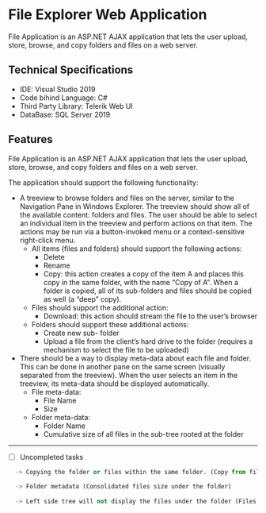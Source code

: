 # File Explorer Web Application

   File Application is an ASP.NET AJAX application that lets the user upload, store, browse, and copy folders and files on a web server.

## Technical Specifications
  
  * IDE: Visual Studio 2019
  * Code bihind Language: C#
  * Third Party Library: Telerik Web UI
  * DataBase: SQL Server 2019
  
## Features

   File Application is an ASP.NET AJAX application that lets the user upload, store, browse, and copy folders and files on a web server.
   
The application should support the following functionality:


* A treeview to browse folders and files on the server, similar to the Navigation Pane in Windows Explorer.  The treeview should show all of the available content:
  folders and files.  The user should be able to select an individual item in the treeview and perform actions on that item. The actions may be run via a button-invoked menu or a context-sensitive right-click menu.
     * All items (files and folders) should support the following actions:
          * Delete
          * Rename
          *	Copy: this action creates a copy of the item A and places this copy in the same folder, with the name “Copy of A”.  When a folder is copied, all of its sub-folders and files should be copied as well (a “deep” copy).
     * Files should support the additional action:
          * Download: this action should stream the file to the user’s browser 
     * Folders should support these additional actions:
          * Create new sub- folder
          * Upload a file from the client’s hard drive to the folder (requires a mechanism to select the file to be uploaded)
* There should be a way to display meta-data about each file and folder.  This can be done in another pane on the same screen (visually separated from the treeview).  When the user selects an item in the treeview, its meta-data should be displayed automatically.
     * File meta-data:
          * File Name
          * Size
     * Folder meta-data:
          * Folder Name
          * Cumulative size of all files in the sub-tree rooted at the folder

- - - -

- [ ] Uncompleted tasks
```python
  -> Copying the folder or files within the same folder. (Copy from files from one directory to another is working).
  
  -> Folder metadata (Consolidated files size under the folder)
  
  -> Left side tree will not display the files under the folder (Files will be displayed in the Right side panel grid)
```
